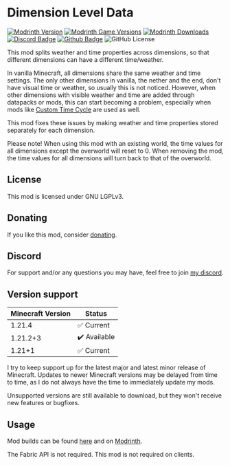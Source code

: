 # Dimension Level Data

[![Modrinth Version](https://img.shields.io/modrinth/v/bkJ2cuX0?logo=modrinth&color=008800)](https://modrinth.com/mod/dimension-level-data)
[![Modrinth Game Versions](https://img.shields.io/modrinth/game-versions/bkJ2cuX0?logo=modrinth&color=008800)](https://modrinth.com/mod/dimension-level-data)
[![Modrinth Downloads](https://img.shields.io/modrinth/dt/bkJ2cuX0?logo=modrinth&color=008800)](https://modrinth.com/mod/dimension-level-data)
[![Discord Badge](https://img.shields.io/badge/chat-discord-%235865f2)](https://discord.gg/CNNkyWRkqm)
[![Github Badge](https://img.shields.io/badge/github-modifyplayerdata-white?logo=github)](https://github.com/eclipseisoffline/dimensionleveldata)
![GitHub License](https://img.shields.io/github/license/eclipseisoffline/dimensionleveldata)

This mod splits weather and time properties across dimensions, so that different dimensions can have a different time/weather.

In vanilla Minecraft, all dimensions share the same weather and time settings. The only other dimensions in vanilla,
the nether and the end, don't have visual time or weather, so usually this is not noticed. However, when other dimensions
with visible weather and time are added through datapacks or mods, this can start becoming a problem, especially when mods
like [Custom Time Cycle](https://modrinth.com/mod/customtimecycle) are used as well.

This mod fixes these issues by making weather and time properties stored separately for each dimension.

Please note! When using this mod with an existing world, the time values for all dimensions except the overworld will reset
to 0. When removing the mod, the time values for all dimensions will turn back to that of the overworld.

## License

This mod is licensed under GNU LGPLv3.

## Donating

If you like this mod, consider [donating](https://buymeacoffee.com/eclipseisoffline).

## Discord

For support and/or any questions you may have, feel free to join [my discord](https://discord.gg/CNNkyWRkqm).

## Version support

| Minecraft Version | Status       |
|-------------------|--------------|
| 1.21.4            | ✅ Current    |
| 1.21.2+3          | ✔️ Available |
| 1.21+1            | ✅ Current    |

I try to keep support up for the latest major and latest minor release of Minecraft. Updates to newer Minecraft
versions may be delayed from time to time, as I do not always have the time to immediately update my mods.

Unsupported versions are still available to download, but they won't receive new features or bugfixes.

## Usage

Mod builds can be found [here](https://github.com/eclipseisoffline/modifyplayerdata/packages/2069488) and on [Modrinth](https://modrinth.com/mod/dimension-level-data).

The Fabric API is not required. This mod is not required on clients.
